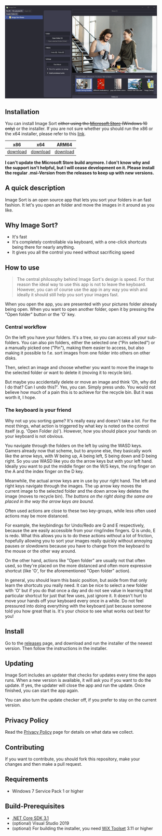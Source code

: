 ![Screenshot from the user interface of Image Sort](https://github.com/Lolle2000la/Image-Sort/raw/master/Image-Sort-Screenshot.gif)

## Installation

You can install Image Sort ~~either using the [Microsoft Store](https://www.microsoft.com/store/apps/9PGDK9WN8HG6) (Windows 10 only)~~ or the installer. 
If you are not sure whether you should run the x86 or the x64 installer, please refer to this [link](https://support.microsoft.com/de-de/help/15056/windows-32-64-bit-faq).

| x86                                                                                              | x64                                                                                              | ARM64                                                                                              |
|--------------------------------------------------------------------------------------------------|--------------------------------------------------------------------------------------------------|----------------------------------------------------------------------------------------------------|
| [download](https://github.com/Lolle2000la/Image-Sort/releases/latest/download/ImageSort.x86.msi) | [download](https://github.com/Lolle2000la/Image-Sort/releases/latest/download/ImageSort.x64.msi) | [download](https://github.com/Lolle2000la/Image-Sort/releases/latest/download/ImageSort.ARM64.msi) |

**I can't update the Microsoft Store build anymore. I don't know why and the support isn't helpful, but I will cease development on it. Please install the regular .msi-Version from the releases to keep up with new versions.**

## A quick description

Image Sort is an open source app that lets you sort your folders in an fast fashion. It let's you open an folder and move the images in it around as you like.

## Why Image Sort?

- It's fast
- It's completely controllable via keyboard, with a one-click shortcuts being there for nearly anything.
- It gives you all the control you need without sacrificing speed

## How to use

> The central philosophy behind Image Sort's design is speed. For that reason the ideal way to use this app is not to
leave the keyboard. However, you can of course use the app in any way you wish and ideally it should still help you 
sort your images fast.

When you open the app, you are presented with your pictures folder already being open. When you want to open another
folder, open it by pressing the "Open folder" button or the 'O' key.

### Central workflow

On the left you have your folders. It's a tree, so you can access all your sub-folders. You can also pin folders,
either the selected one ("Pin selected") or a manually picked one  ("Pin"), making them easier to access, but also
making it possible to f.e. sort images from one folder into others on other disks.

Then, select an image and choose whether you want to move the image to the selected folder or want to delete it (moving it
to recycle bin).

But maybe you accidentally delete or move an image and think 'Oh, why did I do that? Can I undo this?'. Yes, you can.
Simply press undo. You would not believe how much of a pain this is to achieve for the recycle bin. But it was worth it,
I hope.

### The keyboard is your friend

Why not up you sorting game? It's really easy and doesn't take a lot. For the most things, what action is triggered by
what key is noted on the control itself (e.g. 'Open Folder *(o)*'). However, how you should place your hands on your
keyboard is not obvious.

You navigate through the folders on the left by using the WASD keys. Gamers already now that scheme, but to anyone else,
they basically work like the arrow keys, with W being up, A being left, S being down and D being right. So you use WASD
like you do the arrow keys but with your left hand. Ideally you want to put the middle finger on the W/S keys, the
ring finger on the A and the index finger on the D key.

Meanwhile, the actual arrow keys are in use by your right hand. The left and right keys navigate through the images.
The up arrow key moves the current image to the selected folder and the down arrow key deletes the image (moves to recycle bin). *The buttons on the right doing the same are placed in the way the arrow keys are bound.*

Often used actions are close to these two key-groups, while less often used actions may be more distanced.

For example, the keybindings for Undo/Redo are Q and E respectively, because the are easily accessible from your ring/index fingers. Q is undo, E is redo. What this allows you is to do these actions without a lot of friction, hopefully
allowing you to sort your images really quickly without annoying pauses or slowdowns because you have to change from
the keyboard to the mouse or the other way around.

On the other hand, actions like "Open folder" are usually not that often used, so they're placed on the more distanced and often more expressive shortcut (like 'O', for the aforementioned "Open folder" action).

In general, you should learn this basic position, but aside from that only learn the shortcuts you really need. It can
be nice to select a new folder with 'O' but if you do that once a day and do not see value in learning that particular
shortcut for just that few uses, just ignore it. It doesn't hurt to move your hands off your keyboard every once in a
while. Do not feel pressured into doing everything with the keyboard just because someone told you how great that is.
It's your choice to see what works out best for you!

## Install

Go to the [releases](https://github.com/Lolle2000la/Image-Sort/releases) page, and download and run the installer of the newest version. Then follow the instructions in the installer.

## Updating

Image Sort includes an updater that checks for updates every time the apps runs. When a new version is available, it will ask you if you want to do the update. If yes, the updater will close the app and run the update. Once finished, you can start the app again.

You can also turn the update checker off, if you prefer to stay on the current version.

## Privacy Policy

Read the [Privacy Policy](privacy_policy.md) page for details on what data we collect.

## Contributing

If you want to contribute, you should fork this repository, make your changes and then make a pull request.

## Requirements
* Windows 7 Service Pack 1 or higher

## Build-Prerequisites
* [.NET Core SDK 3.1](https://dotnet.microsoft.com/download/dotnet-core/3.1)
* (optional) Visual Studio 2019
* (optional) For building the installer, you need [WiX Toolset](https://wixtoolset.org/) 3.11 or higher

